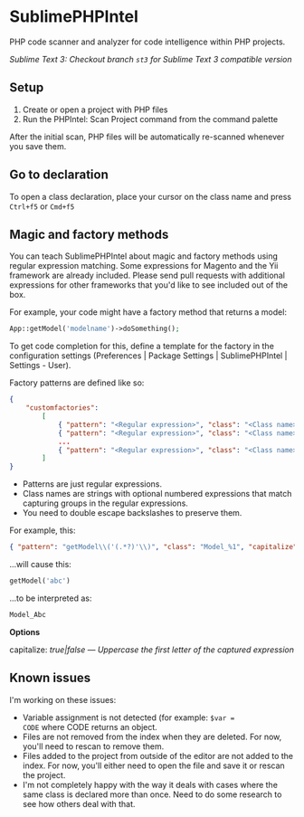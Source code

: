 # SublimePHPIntel

PHP code scanner and analyzer for code intelligence within PHP projects.

*Sublime Text 3: Checkout branch `st3` for Sublime Text 3 compatible version*

## Setup

1. Create or open a project with PHP files
2. Run the PHPIntel: Scan Project command from the command palette

After the initial scan, PHP files will be automatically re-scanned whenever you save them.

## Go to declaration

To open a class declaration, place your cursor on the class name and press `Ctrl+f5` or `Cmd+f5`

## Magic and factory methods

You can teach SublimePHPIntel about magic and factory methods using regular
expression matching. Some expressions for Magento and the Yii framework are already included. Please send pull requests with additional expressions for other frameworks that you'd like to see included out of the box.

For example, your code might have a factory method that returns a model:

```php
App::getModel('modelname')->doSomething();
```

To get code completion for this, define a template for the factory in the configuration settings (Preferences | Package Settings | SublimePHPIntel | Settings - User).

Factory patterns are defined like so:

```json
{
    "customfactories":
        [
            { "pattern": "<Regular expression>", "class": "<Class name>", option, ..., option },
            { "pattern": "<Regular expression>", "class": "<Class name>", option, ..., option },
            ...
            { "pattern": "<Regular expression>", "class": "<Class name>", option, ..., option }
        ]
}
```

* Patterns are just regular expressions.
* Class names are strings with optional numbered expressions that match capturing groups in the regular expressions.
* You need to double escape backslashes to preserve them.

For example, this:
```json
{ "pattern": "getModel\\('(.*?)'\\)", "class": "Model_%1", "capitalize": true }
```
...will cause this:
```php
getModel('abc')
```
...to be interpreted as:
```php
Model_Abc
```

**Options**

capitalize: *true|false* — *Uppercase the first letter of the captured expression*

## Known issues

I'm working on these issues:

- Variable assignment is not detected (for example: <code>$var = CODE</code> where CODE returns an object.
- Files are not removed from the index when they are deleted. For now, you'll need to rescan to remove them.
- Files added to the project from outside of the editor are not added to the index. For now, you'll either need to open the file and save it or rescan the project.
- I'm not completely happy with the way it deals with cases where the same class is declared more than once. Need to do some research to see how others deal with that.